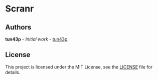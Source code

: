 # Scranr

## Authors

**tun43p** - _Initial work_ - [tun43p](https://gitlab.com/tun43p).

## License

This project is licensed under the MIT License, see the [LICENSE](LICENSE) file for details.
